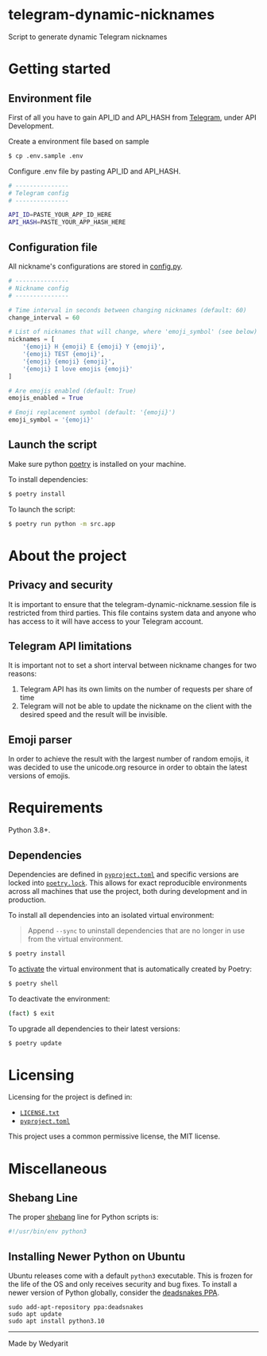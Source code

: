 # telegram-dynamic-nicknames

Script to generate dynamic Telegram nicknames

# Getting started

## Environment file

First of all you have to gain API_ID and API_HASH from [Telegram](https://my.telegram.org), under API Development.

Create a environment file based on sample
```bash
$ cp .env.sample .env
```

Configure .env file by pasting API_ID and API_HASH.
```bash
# ---------------
# Telegram config
# ---------------

API_ID=PASTE_YOUR_APP_ID_HERE
API_HASH=PASTE_YOUR_APP_HASH_HERE
```


## Configuration file 
All nickname's configurations are stored in [config.py](./src/config.py).
```python
# ---------------
# Nickname config
# ---------------

# Time interval in seconds between changing nicknames (default: 60)
change_interval = 60

# List of nicknames that will change, where 'emoji_symbol' (see below) is a random emoji
nicknames = [
    '{emoji} H {emoji} E {emoji} Y {emoji}',
    '{emoji} TEST {emoji}',
    '{emoji} {emoji} {emoji}',
    '{emoji} I love emojis {emoji}'
]

# Are emojis enabled (default: True)
emojis_enabled = True

# Emoji replacement symbol (default: '{emoji}')
emoji_symbol = '{emoji}'

```

## Launch the script

Make sure python [poetry](https://python-poetry.org/) is installed on your machine.

To install dependencies:
```bash
$ poetry install
```

To launch the script:
```bash
$ poetry run python -m src.app
```

# About the project 

## Privacy and security 
It is important to ensure that the telegram-dynamic-nickname.session file is restricted from third parties. This file contains system data and anyone who has access to it will have access to your Telegram account.

## Telegram API limitations
It is important not to set a short interval between nickname changes for two reasons:
1. Telegram API has its own limits on the number of requests per share of time
2. Telegram will not be able to update the nickname on the client with the desired speed and the result will be invisible.

## Emoji parser
In order to achieve the result with the largest number of random emojis, it was decided to use the unicode.org resource in order to obtain the latest versions of emojis.

# Requirements

Python 3.8+.

## Dependencies

Dependencies are defined in [`pyproject.toml`](./pyproject.toml) and specific versions are locked
into [`poetry.lock`](./poetry.lock). This allows for exact reproducible environments across
all machines that use the project, both during development and in production.

To install all dependencies into an isolated virtual environment:

> Append `--sync` to uninstall dependencies that are no longer in use from the virtual environment.

```bash
$ poetry install
```

To [activate](https://python-poetry.org/docs/basic-usage#activating-the-virtual-environment) the
virtual environment that is automatically created by Poetry:

```bash
$ poetry shell
```

To deactivate the environment:

```bash
(fact) $ exit
```

To upgrade all dependencies to their latest versions:

```bash
$ poetry update
```

# Licensing

Licensing for the project is defined in:

- [`LICENSE.txt`](./LICENSE.txt)
- [`pyproject.toml`](./pyproject.toml)

This project uses a common permissive license, the MIT license.

# Miscellaneous

## Shebang Line

The proper [shebang](https://en.wikipedia.org/wiki/Shebang_(Unix)) line for Python scripts is:

```py
#!/usr/bin/env python3
```

## Installing Newer Python on Ubuntu

Ubuntu releases come with a default `python3` executable. This is frozen for the life of the OS
and only receives security and bug fixes. To install a newer version of Python globally,
consider the [deadsnakes PPA](https://launchpad.net/~deadsnakes/+archive/ubuntu/ppa).

```shell
sudo add-apt-repository ppa:deadsnakes
sudo apt update
sudo apt install python3.10
```

<hr>


Made by Wedyarit
